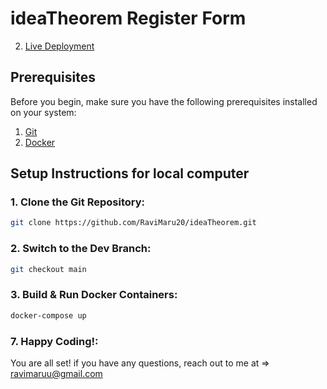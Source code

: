 # ideaTheorem Register Form

2. [Live Deployment](https://ideatheorem.netlify.app/)

## Prerequisites

Before you begin, make sure you have the following prerequisites installed on your system:

1. [Git](https://git-scm.com/)
2. [Docker](https://www.docker.com/get-started)

## Setup Instructions for local computer

### 1. Clone the Git Repository:

```bash
git clone https://github.com/RaviMaru20/ideaTheorem.git
```

### 2. Switch to the Dev Branch:

```bash
git checkout main
```

### 3. Build & Run Docker Containers:

```bash
docker-compose up
```

### 7. Happy Coding!:

You are all set!
if you have any questions, reach out to me at => ravimaruu@gmail.com
